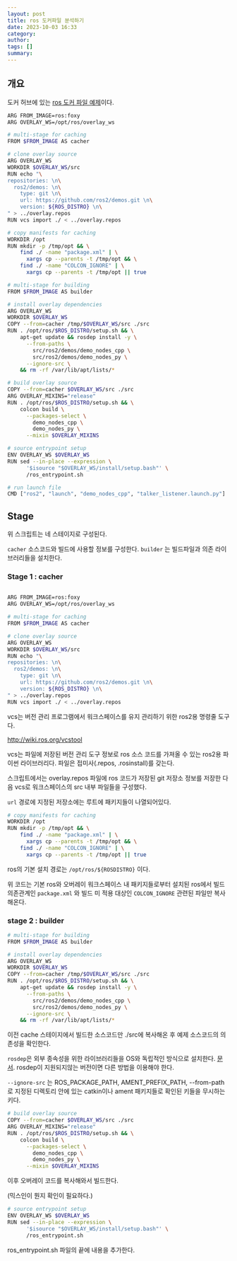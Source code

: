 ```yaml
---
layout: post
title: ros 도커파일 분석하기
date: 2023-10-03 16:33
category:
author:
tags: []
summary:
---
```


## 개요

도커 허브에 있는 [ros 도커 파일 예제](https://hub.docker.com/_/ros/)이다.

```bash
ARG FROM_IMAGE=ros:foxy
ARG OVERLAY_WS=/opt/ros/overlay_ws

# multi-stage for caching
FROM $FROM_IMAGE AS cacher

# clone overlay source
ARG OVERLAY_WS
WORKDIR $OVERLAY_WS/src
RUN echo "\
repositories: \n\
  ros2/demos: \n\
    type: git \n\
    url: https://github.com/ros2/demos.git \n\
    version: ${ROS_DISTRO} \n\
" > ../overlay.repos
RUN vcs import ./ < ../overlay.repos

# copy manifests for caching
WORKDIR /opt
RUN mkdir -p /tmp/opt && \
    find ./ -name "package.xml" | \
      xargs cp --parents -t /tmp/opt && \
    find ./ -name "COLCON_IGNORE" | \
      xargs cp --parents -t /tmp/opt || true

# multi-stage for building
FROM $FROM_IMAGE AS builder

# install overlay dependencies
ARG OVERLAY_WS
WORKDIR $OVERLAY_WS
COPY --from=cacher /tmp/$OVERLAY_WS/src ./src
RUN . /opt/ros/$ROS_DISTRO/setup.sh && \
    apt-get update && rosdep install -y \
      --from-paths \
        src/ros2/demos/demo_nodes_cpp \
        src/ros2/demos/demo_nodes_py \
      --ignore-src \
    && rm -rf /var/lib/apt/lists/*

# build overlay source
COPY --from=cacher $OVERLAY_WS/src ./src
ARG OVERLAY_MIXINS="release"
RUN . /opt/ros/$ROS_DISTRO/setup.sh && \
    colcon build \
      --packages-select \
        demo_nodes_cpp \
        demo_nodes_py \
      --mixin $OVERLAY_MIXINS

# source entrypoint setup
ENV OVERLAY_WS $OVERLAY_WS
RUN sed --in-place --expression \
      '$isource "$OVERLAY_WS/install/setup.bash"' \
      /ros_entrypoint.sh

# run launch file
CMD ["ros2", "launch", "demo_nodes_cpp", "talker_listener.launch.py"]
```

## Stage

위 스크립트는 네 스테이지로 구성된다.

`cacher` 소스코드와 빌드에 사용할 정보를 구성한다.
`builder` 는 빌드파일과 의존 라이브러리들을 설치한다.

### Stage 1 : cacher

```bash

ARG FROM_IMAGE=ros:foxy
ARG OVERLAY_WS=/opt/ros/overlay_ws

# multi-stage for caching
FROM $FROM_IMAGE AS cacher

# clone overlay source
ARG OVERLAY_WS
WORKDIR $OVERLAY_WS/src
RUN echo "\
repositories: \n\
  ros2/demos: \n\
    type: git \n\
    url: https://github.com/ros2/demos.git \n\
    version: ${ROS_DISTRO} \n\
" > ../overlay.repos
RUN vcs import ./ < ../overlay.repos

```

vcs는 버전 관리 프로그램에서 워크스페이스를 유지 관리하기 위한 ros2용 명령줄 도구다.

http://wiki.ros.org/vcstool

vcs는 파일에 저장된 버전 관리 도구 정보로 ros 소스 코드를 가져올 수 있는 ros2용 파이썬 라이브러리다. 파일은 접미사(.repos, .rosinstall)를 갖는다.

스크립트에서는 overlay.repos 파일에 ros 코드가 저장된 git 저장소 정보를 저장한 다음 vcs로 워크스페이스의 src 내부 파일들을 구성했다.

`url` 경로에 지정된 저장소에는 루트에 패키지들이 나열되어있다.

```bash
# copy manifests for caching
WORKDIR /opt
RUN mkdir -p /tmp/opt && \
    find ./ -name "package.xml" | \
      xargs cp --parents -t /tmp/opt && \
    find ./ -name "COLCON_IGNORE" | \
      xargs cp --parents -t /tmp/opt || true
```

ros의 기본 설치 경로는 `/opt/ros/${ROSDISTRO}` 이다.

위 코드는 기본 ros와 오버레이 워크스페이스 내 패키지들로부터 설치된 ros에서 빌드 의존관계인 `package.xml` 와 빌드 미 적용 대상인 `COLCON_IGNORE` 관련된 파일만 복사해온다.

### stage 2 : builder

```bash
# multi-stage for building
FROM $FROM_IMAGE AS builder

# install overlay dependencies
ARG OVERLAY_WS
WORKDIR $OVERLAY_WS
COPY --from=cacher /tmp/$OVERLAY_WS/src ./src
RUN . /opt/ros/$ROS_DISTRO/setup.sh && \
    apt-get update && rosdep install -y \
      --from-paths \
        src/ros2/demos/demo_nodes_cpp \
        src/ros2/demos/demo_nodes_py \
      --ignore-src \
    && rm -rf /var/lib/apt/lists/*
```

이전 cache 스테이지에서 빌드한 소스코드만 ./src에 복사해온 후 예제 소스코드의 의존성을 확인한다.

`rosdep`은 외부 종속성을 위한 라이브러리들을 OS와 독립적인 방식으로 설치한다. [문서](https://docs.ros.org/en/independent/api/rosdep/html/commands.html). rosdep이 지원되지않는 버전이면 다른 방법을 이용해야 한다.

`--ignore-src` 는 ROS_PACKAGE_PATH, AMENT_PREFIX_PATH, --from-path 로 지정된 디렉토리 안에 있는 catkin이나 ament 패키지들로 확인된 키들을 무시하는 키다.



```bash
# build overlay source
COPY --from=cacher $OVERLAY_WS/src ./src
ARG OVERLAY_MIXINS="release"
RUN . /opt/ros/$ROS_DISTRO/setup.sh && \
    colcon build \
      --packages-select \
        demo_nodes_cpp \
        demo_nodes_py \
      --mixin $OVERLAY_MIXINS
```

이후 오버레이 코드를 복사해와서 빌드한다.

(믹스인이 뭔지 확인이 필요하다.)

```bash
# source entrypoint setup
ENV OVERLAY_WS $OVERLAY_WS
RUN sed --in-place --expression \
      '$isource "$OVERLAY_WS/install/setup.bash"' \
      /ros_entrypoint.sh
```

ros_entrypoint.sh 파일의 끝에 내용을 추가한다.


